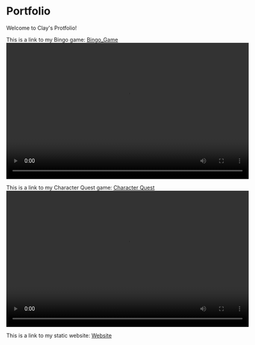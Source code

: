 # Portfolio

Welcome to Clay's Protfolio!

This is a link to my Bingo game: [Bingo_Game](https://github.com/claytonius30/bingo_game)
<video width="640" height="360" controls>
  <source src="video1109422799.mp4" type="video/mp4">
  Your browser does not support the video tag.
</video>

This is a link to my Character Quest game: [Character Quest](https://github.com/claytonius30/character_quest)
<video width="640" height="360" controls>
  <source src="video1795529937.mp4" type="video/mp4">
  Your browser does not support the video tag.
</video>


This is a link to my static website: [Website](https://github.com/claytonius30/clay-website)
